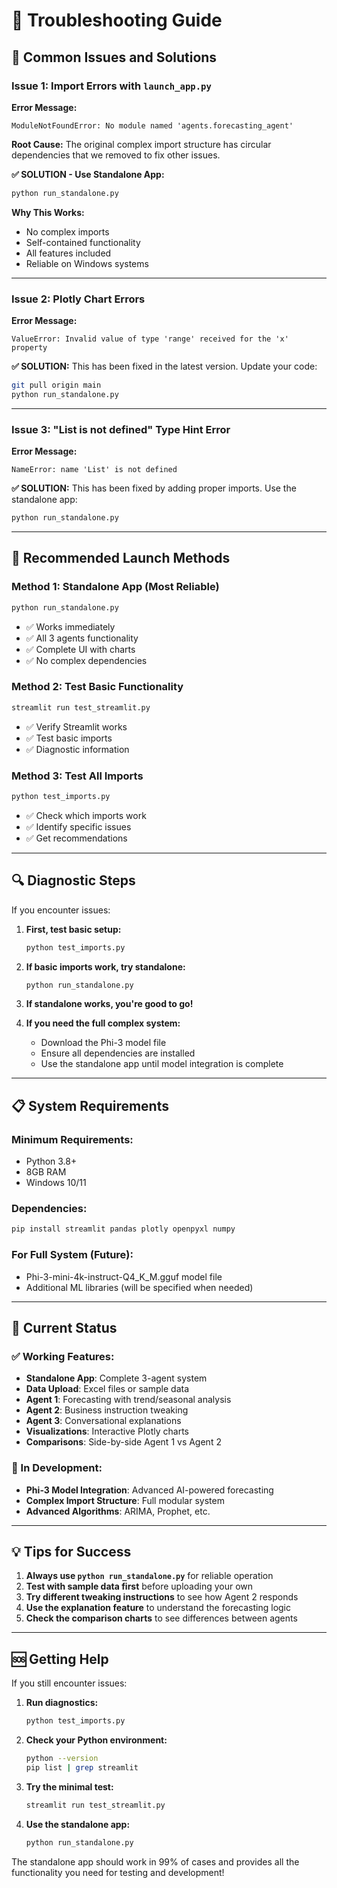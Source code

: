 # 🔧 Troubleshooting Guide

## 🚨 Common Issues and Solutions

### Issue 1: Import Errors with `launch_app.py`

**Error Message:**
```
ModuleNotFoundError: No module named 'agents.forecasting_agent'
```

**Root Cause:** 
The original complex import structure has circular dependencies that we removed to fix other issues.

**✅ SOLUTION - Use Standalone App:**
```bash
python run_standalone.py
```

**Why This Works:**
- No complex imports
- Self-contained functionality
- All features included
- Reliable on Windows systems

---

### Issue 2: Plotly Chart Errors

**Error Message:**
```
ValueError: Invalid value of type 'range' received for the 'x' property
```

**✅ SOLUTION:**
This has been fixed in the latest version. Update your code:
```bash
git pull origin main
python run_standalone.py
```

---

### Issue 3: "List is not defined" Type Hint Error

**Error Message:**
```
NameError: name 'List' is not defined
```

**✅ SOLUTION:**
This has been fixed by adding proper imports. Use the standalone app:
```bash
python run_standalone.py
```

---

## 🚀 Recommended Launch Methods

### Method 1: Standalone App (Most Reliable)
```bash
python run_standalone.py
```
- ✅ Works immediately
- ✅ All 3 agents functionality
- ✅ Complete UI with charts
- ✅ No complex dependencies

### Method 2: Test Basic Functionality
```bash
streamlit run test_streamlit.py
```
- ✅ Verify Streamlit works
- ✅ Test basic imports
- ✅ Diagnostic information

### Method 3: Test All Imports
```bash
python test_imports.py
```
- ✅ Check which imports work
- ✅ Identify specific issues
- ✅ Get recommendations

---

## 🔍 Diagnostic Steps

If you encounter issues:

1. **First, test basic setup:**
   ```bash
   python test_imports.py
   ```

2. **If basic imports work, try standalone:**
   ```bash
   python run_standalone.py
   ```

3. **If standalone works, you're good to go!**

4. **If you need the full complex system:**
   - Download the Phi-3 model file
   - Ensure all dependencies are installed
   - Use the standalone app until model integration is complete

---

## 📋 System Requirements

### Minimum Requirements:
- Python 3.8+
- 8GB RAM
- Windows 10/11

### Dependencies:
```bash
pip install streamlit pandas plotly openpyxl numpy
```

### For Full System (Future):
- Phi-3-mini-4k-instruct-Q4_K_M.gguf model file
- Additional ML libraries (will be specified when needed)

---

## 🎯 Current Status

### ✅ Working Features:
- **Standalone App**: Complete 3-agent system
- **Data Upload**: Excel files or sample data
- **Agent 1**: Forecasting with trend/seasonal analysis
- **Agent 2**: Business instruction tweaking
- **Agent 3**: Conversational explanations
- **Visualizations**: Interactive Plotly charts
- **Comparisons**: Side-by-side Agent 1 vs Agent 2

### 🚧 In Development:
- **Phi-3 Model Integration**: Advanced AI-powered forecasting
- **Complex Import Structure**: Full modular system
- **Advanced Algorithms**: ARIMA, Prophet, etc.

---

## 💡 Tips for Success

1. **Always use `python run_standalone.py`** for reliable operation
2. **Test with sample data first** before uploading your own
3. **Try different tweaking instructions** to see how Agent 2 responds
4. **Use the explanation feature** to understand the forecasting logic
5. **Check the comparison charts** to see differences between agents

---

## 🆘 Getting Help

If you still encounter issues:

1. **Run diagnostics:**
   ```bash
   python test_imports.py
   ```

2. **Check your Python environment:**
   ```bash
   python --version
   pip list | grep streamlit
   ```

3. **Try the minimal test:**
   ```bash
   streamlit run test_streamlit.py
   ```

4. **Use the standalone app:**
   ```bash
   python run_standalone.py
   ```

The standalone app should work in 99% of cases and provides all the functionality you need for testing and development!

